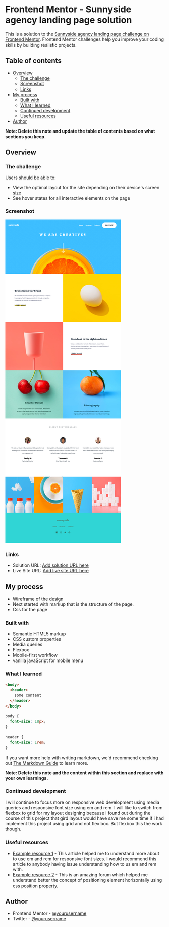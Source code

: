 # Frontend Mentor - Sunnyside agency landing page solution

This is a solution to the [Sunnyside agency landing page challenge on Frontend Mentor](https://www.frontendmentor.io/challenges/sunnyside-agency-landing-page-7yVs3B6ef). Frontend Mentor challenges help you improve your coding skills by building realistic projects.

## Table of contents

- [Overview](#overview)
  - [The challenge](#the-challenge)
  - [Screenshot](#screenshot)
  - [Links](#links)
- [My process](#my-process)
  - [Built with](#built-with)
  - [What I learned](#what-i-learned)
  - [Continued development](#continued-development)
  - [Useful resources](#useful-resources)
- [Author](#author)

**Note: Delete this note and update the table of contents based on what sections you keep.**

## Overview

### The challenge

Users should be able to:

- View the optimal layout for the site depending on their device's screen size
- See hover states for all interactive elements on the page

### Screenshot

![desktop output for sunnyside landing page](screenshot/desktop-design.png)

### Links

- Solution URL: [Add solution URL here](https://your-solution-url.com)
- Live Site URL: [Add live site URL here](sunnyside-landing-page-coral.vercel.app)

## My process

- Wireframe of the design
- Next started with markup that is the structure of the page.
- Css for the page


### Built with

- Semantic HTML5 markup
- CSS custom properties
- Media queries
- Flexbox
- Mobile-first workflow
- vanilla javaScript for mobile menu

### What I learned

```html 
<body>
  <header>
    some content
  </header>
</body>
```

```css
body {
  font-size: 18px;
}

header {
  font-size: 1rem;
}
```

If you want more help with writing markdown, we'd recommend checking out [The Markdown Guide](https://www.markdownguide.org/) to learn more.

**Note: Delete this note and the content within this section and replace with your own learnings.**

### Continued development

I will continue to focus more on responsive web development using media queries and responsive font size using em and rem. I will like to switch from flexbox to grid for my layout designing because i found out during the course of this project that gird layout would have save me some time if i had implement this project using grid and not flex box. But flexbox this the work though.

### Useful resources

- [Example resource 1](https://www.medium.com/msinha2801) - This article helped me to understand more about to use em and rem for responsive font sizes. I would recommend this article to anybody having issue understanding how to us em and rem with.
- [Example resource 2](https://www.css-tricks.com) - This is an amazing forum which helped me understand better the concept of positioning element horizontally using css position property.

## Author

- Frontend Mentor - [@yourusername](https://www.frontendmentor.io/profile/frontendgeek)
- Twitter - [@yourusername](https://www.twitter.com/frontEnd_guru)


